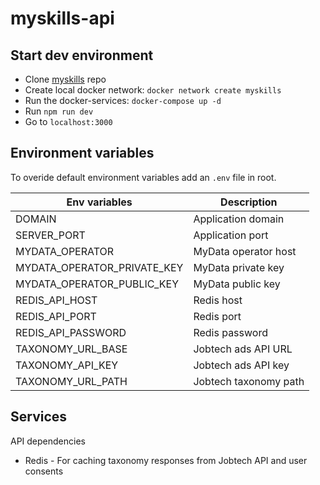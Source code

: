 # myskills-api

## Start dev environment

- Clone [myskills](https://github.com/JobtechSwe/myskills-api/) repo
- Create local docker network: `docker network create myskills`
- Run the docker-services: `docker-compose up -d`
- Run `npm run dev`
- Go to `localhost:3000`

## Environment variables

To overide default environment variables add an `.env` file in root.

| Env variables               | Description           |
| --------------------------- | --------------------- |
| DOMAIN                      | Application domain    |
| SERVER_PORT                 | Application port      |
| MYDATA_OPERATOR             | MyData operator host  |
| MYDATA_OPERATOR_PRIVATE_KEY | MyData private key    |
| MYDATA_OPERATOR_PUBLIC_KEY  | MyData public key     |
| REDIS_API_HOST              | Redis host            |
| REDIS_API_PORT              | Redis port            |
| REDIS_API_PASSWORD          | Redis password        |
| TAXONOMY_URL_BASE           | Jobtech ads API URL   |
| TAXONOMY_API_KEY            | Jobtech ads API key   |
| TAXONOMY_URL_PATH           | Jobtech taxonomy path |

## Services

API dependencies

- Redis - For caching taxonomy responses from Jobtech API and user consents
